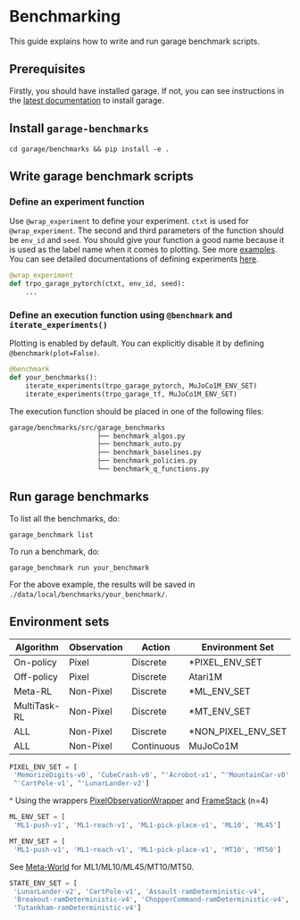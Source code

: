 # Benchmarking

This guide explains how to write and run garage benchmark scripts.

## Prerequisites

Firstly, you should have installed garage. If not, you can see instructions in
the [latest documentation](installation.rst) to install garage.

## Install `garage-benchmarks`

`cd garage/benchmarks && pip install -e .`

## Write garage benchmark scripts

### Define an experiment function

Use `@wrap_experiment` to define your experiment. `ctxt` is used for
`@wrap_experiment`.
The second and third parameters of the function should be `env_id` and `seed`.
You should give your function a good name because it is used as the label name
when it comes to plotting. See more [examples](https://github.com/rlworkgroup/garage/tree/master/benchmarks/src/garage_benchmarks/experiments).
You can see detailed documentations of defining experiments [here](experiments.rst).

```py
@wrap_experiment
def trpo_garage_pytorch(ctxt, env_id, seed):
    ...
```

### Define an execution function using `@benchmark` and `iterate_experiments()`

Plotting is enabled by default. You can explicitly disable it by defining
`@benchmark(plot=False)`.

```py
@benchmark
def your_benchmarks():
    iterate_experiments(trpo_garage_pytorch, MuJoCo1M_ENV_SET)
    iterate_experiments(trpo_garage_tf, MuJoCo1M_ENV_SET)
```

The execution function should be placed in one of the following files:

```bash
garage/benchmarks/src/garage_benchmarks
                      ├── benchmark_algos.py
                      ├── benchmark_auto.py
                      ├── benchmark_baselines.py
                      ├── benchmark_policies.py
                      └── benchmark_q_functions.py
```

## Run garage benchmarks

To list all the benchmarks, do:

`garage_benchmark list`

To run a benchmark, do:

`garage_benchmark run your_benchmark`

For the above example, the results will be saved in `./data/local/benchmarks/your_benchmark/`.

## Environment sets

| Algorithm | Observation | Action | Environment Set |
| --- | --- | --- | --- |
| On-policy | Pixel | Discrete | *PIXEL_ENV_SET |
| Off-policy | Pixel | Discrete | Atari1M |
| Meta-RL | Non-Pixel | Discrete | *ML_ENV_SET |
| MultiTask-RL | Non-Pixel | Discrete | *MT_ENV_SET |
| ALL | Non-Pixel | Discrete | *NON_PIXEL_ENV_SET |
| ALL | Non-Pixel | Continuous | MuJoCo1M |

```py
PIXEL_ENV_SET = [
 'MemorizeDigits-v0', 'CubeCrash-v0', ^'Acrobot-v1', ^'MountainCar-v0',
 ^'CartPole-v1', ^'LunarLander-v2']
```

^ Using the wrappers [PixelObservationWrapper](https://github.com/openai/gym/blob/master/gym/wrappers/pixel_observation.py)
and [FrameStack](https://github.com/openai/gym/blob/master/gym/wrappers/frame_stack.py)
(n=4)

```py
ML_ENV_SET = [
 'ML1-push-v1', 'ML1-reach-v1', 'ML1-pick-place-v1', 'ML10', 'ML45']
```

```py
MT_ENV_SET = [
 'ML1-push-v1', 'ML1-reach-v1', 'ML1-pick-place-v1', 'MT10', 'MT50']
```

See [Meta-World](https://github.com/rlworkgroup/metaworld) for ML1/ML10/ML45/MT10/MT50.

```py
STATE_ENV_SET = [
 'LunarLander-v2', 'CartPole-v1', 'Assault-ramDeterministic-v4',
 'Breakout-ramDeterministic-v4', 'ChopperCommand-ramDeterministic-v4',
 'Tutankham-ramDeterministic-v4']
```
